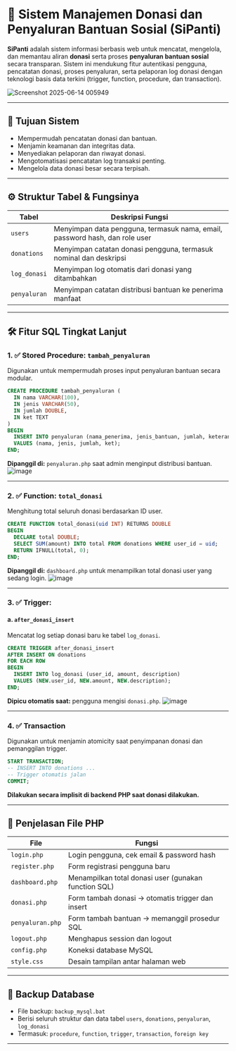 

# 🧩 Sistem Manajemen Donasi dan Penyaluran Bantuan Sosial (SiPanti)

**SiPanti** adalah sistem informasi berbasis web untuk mencatat, mengelola, dan memantau aliran **donasi** serta proses **penyaluran bantuan sosial** secara transparan. Sistem ini mendukung fitur autentikasi pengguna, pencatatan donasi, proses penyaluran, serta pelaporan log donasi dengan teknologi basis data terkini (trigger, function, procedure, dan transaction).

![Screenshot 2025-06-14 005949](https://github.com/user-attachments/assets/dd5df629-1b00-430d-9942-394509b672dc)


---

## 🎯 Tujuan Sistem

* Mempermudah pencatatan donasi dan bantuan.
* Menjamin keamanan dan integritas data.
* Menyediakan pelaporan dan riwayat donasi.
* Mengotomatisasi pencatatan log transaksi penting.
* Mengelola data donasi besar secara terpisah.

---

## ⚙️ Struktur Tabel & Fungsinya

| Tabel        | Deskripsi Fungsi                                                                      |
| ------------ | ------------------------------------------------------------------------------------- |
| `users`      | Menyimpan data pengguna, termasuk nama, email, password hash, dan role user |
| `donations`  | Menyimpan catatan donasi pengguna, termasuk nominal dan deskripsi                     |
| `log_donasi` | Menyimpan log otomatis dari donasi yang ditambahkan                     |
| `penyaluran` | Menyimpan catatan distribusi bantuan ke penerima manfaat                              |

---

## 🛠️ Fitur SQL Tingkat Lanjut

### 1. ✅ **Stored Procedure**: `tambah_penyaluran`

Digunakan untuk mempermudah proses input penyaluran bantuan secara modular.

```sql
CREATE PROCEDURE tambah_penyaluran (
  IN nama VARCHAR(100),
  IN jenis VARCHAR(50),
  IN jumlah DOUBLE,
  IN ket TEXT
)
BEGIN
  INSERT INTO penyaluran (nama_penerima, jenis_bantuan, jumlah, keterangan)
  VALUES (nama, jenis, jumlah, ket);
END;
```

**Dipanggil di:** `penyaluran.php` saat admin menginput distribusi bantuan.
![image](https://github.com/user-attachments/assets/68492748-90fb-4a5f-8b42-6dc3c6eac109)

---

### 2. ✅ **Function**: `total_donasi`

Menghitung total seluruh donasi berdasarkan ID user.

```sql
CREATE FUNCTION total_donasi(uid INT) RETURNS DOUBLE
BEGIN
  DECLARE total DOUBLE;
  SELECT SUM(amount) INTO total FROM donations WHERE user_id = uid;
  RETURN IFNULL(total, 0);
END;
```

**Dipanggil di:** `dashboard.php` untuk menampilkan total donasi user yang sedang login.
![image](https://github.com/user-attachments/assets/fd51fe08-842b-46c8-9b94-83595f4f5e41)

---

### 3. ✅ **Trigger**:

#### a. `after_donasi_insert`

Mencatat log setiap donasi baru ke tabel `log_donasi`.

```sql
CREATE TRIGGER after_donasi_insert
AFTER INSERT ON donations
FOR EACH ROW
BEGIN
  INSERT INTO log_donasi (user_id, amount, description)
  VALUES (NEW.user_id, NEW.amount, NEW.description);
END;
```

**Dipicu otomatis saat:** pengguna mengisi `donasi.php`.
![image](https://github.com/user-attachments/assets/ad609b18-8411-48e2-b1b4-772eb71d0f99)


---

### 4. ✅ **Transaction**

Digunakan untuk menjamin atomicity saat penyimpanan donasi dan pemanggilan trigger.

```sql
START TRANSACTION;
-- INSERT INTO donations ...
-- Trigger otomatis jalan
COMMIT;
```

**Dilakukan secara implisit di backend PHP saat donasi dilakukan.**

---

## 🧾 Penjelasan File PHP

| File             | Fungsi                                               |
| ---------------- | ---------------------------------------------------- |
| `login.php`      | Login pengguna, cek email & password hash            |
| `register.php`   | Form registrasi pengguna baru                        |
| `dashboard.php`  | Menampilkan total donasi user (gunakan function SQL) |
| `donasi.php`     | Form tambah donasi → otomatis trigger dan insert     |
| `penyaluran.php` | Form tambah bantuan → memanggil prosedur SQL         |
| `logout.php`     | Menghapus session dan logout                         |
| `config.php`     | Koneksi database MySQL                               |
| `style.css`      | Desain tampilan antar halaman web                    |



---

## 💾 Backup Database

* File backup: `backup_mysql.bat`
* Berisi seluruh struktur dan data tabel `users`, `donations`, `penyaluran`, `log_donasi`
* Termasuk: `procedure`, `function`, `trigger`, `transaction`, `foreign key`

---
